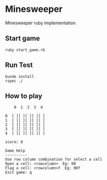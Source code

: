 # Minesweeper
Minesweeper ruby implementation

## Start game

```shell
ruby start_game.rb

```

## Run Test

```shell
bunde install
rspec ./

```

## How to play
```shell
    0  1  2  3  4 

0  [ ][ ][ ][ ][ ]
1  [ ][ ][ ][ ][ ]
2  [ ][ ][ ][ ][ ]
3  [ ][ ][ ][ ][ ]
4  [ ][ ][ ][ ][ ]

score: 0

Game Help
----------
Use row column combination for select a cell
Open a cell: <rowcolumn>  Eg: 00
Flag a cell: <rowcolumn>f  Eg: 00f
Exit game: q

```
